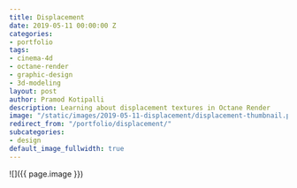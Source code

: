 ```yaml
---
title: Displacement
date: 2019-05-11 00:00:00 Z
categories:
- portfolio
tags:
- cinema-4d
- octane-render
- graphic-design
- 3d-modeling
layout: post
author: Pramod Kotipalli
description: Learning about displacement textures in Octane Render
image: "/static/images/2019-05-11-displacement/displacement-thumbnail.png"
redirect_from: "/portfolio/displacement/"
subcategories:
- design
default_image_fullwidth: true
---
```


![]({{ page.image }})
